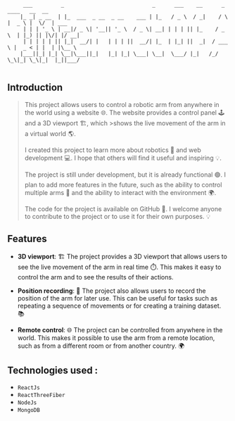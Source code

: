 ``` 
     ___         _                            _      ___    __      _     ____   __  __      
    |_ _| _ __  | |_  ___  _ __  _ __    ___ | |_   / _ \  / _|    / \   |  _ \ |  \/  | ___ 
     | | | '_ \ | __|/ _ \| '__|| '_ \  / _ \| __| | | | || |_    / _ \  | |_) || |\/| |/ __|
     | | | | | || |_|  __/| |   | | | ||  __/| |_  | |_| ||  _|  / ___ \ |  _ < | |  | |\__ \
    |___||_| |_| \__|\___||_|   |_| |_| \___| \__|  \___/ |_|   /_/   \_\|_| \_\|_|  |_||___/
                                                                                           
```


## Introduction

>This project allows users to control a robotic arm from anywhere in the world using a website 🌐. The website provides a control panel 🕹 and a 3D viewport 🏗, which >shows the live movement of the arm in a virtual world 🌎.
>
>I created this project to learn more about robotics 🤖 and web development 💻. I hope that others will find it useful and inspiring 💡.
>
>The project is still under development, but it is already functional 🟢. I plan to add more features in the future, such as the ability to control multiple arms 🤖 and the ability to interact with the environment 🌍.
>
>The code for the project is available on GitHub 🚀. I welcome anyone to contribute to the project or to use it for their own purposes. 💡

## Features
- **3D viewport**: 🏗️ The project provides a 3D viewport that allows users to see the live movement of the arm in real time ⏱️. This makes it easy to control the arm and to see the results of their actions.

- **Position recording**: 💾 The project also allows users to record the position of the arm for later use. This can be useful for tasks such as repeating a sequence of movements or for creating a training dataset. 📚
  
- **Remote control**: 🌐 The project can be controlled from anywhere in the world. This makes it possible to use the arm from a remote location, such as from a different room or from another country. 🌍

##  Technologies used :
- `ReactJs`
- `ReactThreeFiber`
- `NodeJs`
- `MongoDB`